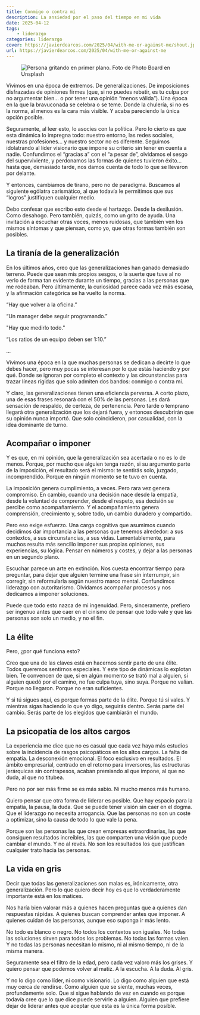 ```yaml
---
title: Conmigo o contra mí
description: La ansiedad por el paso del tiempo en mi vida
date: 2025-04-12
tags:
    - liderazgo
categories: liderazgo
cover: https://javierdearcos.com/2025/04/with-me-or-against-me/shout.jpg
url: https://javierdearcos.com/2025/04/with-me-or-against-me
---
```


<figure>
    <picture>
            <img src="/2025/04/with-me-or-against-me/shout.jpg" alt="Persona gritando en primer plano. Foto de Photo Board en Unsplash" />
    </picture>
</figure>


Vivimos en una época de extremos. De generalizaciones. De imposiciones disfrazadas de opiniones firmes (que, si no puedes rebatir, es tu culpa por no argumentar bien… o por tener una opinión “menos válida”). Una época en la que la bravuconada se celebra o se teme. Donde la chulería, si no es la norma, al menos es la cara más visible. Y acaba pareciendo la única opción posible.

Seguramente, al leer esto, lo asocies con la política. Pero lo cierto es que esta dinámica lo impregna todo: nuestro entorno, las redes sociales, nuestras profesiones... y nuestro sector no es diferente. Seguimos idolatrando al líder visionario que impone su criterio sin tener en cuenta a nadie. Confundimos el “gracias a” con el “a pesar de”, olvidamos el sesgo del superviviente, y perdonamos las formas de quienes tuvieron éxito… hasta que, demasiado tarde, nos damos cuenta de todo lo que se llevaron por delante.

Y entonces, cambiamos de tirano, pero no de paradigma. Buscamos al siguiente ególatra carismático, al que todavía le permitimos que sus “logros” justifiquen cualquier medio.

Debo confesar que escribo esto desde el hartazgo. Desde la desilusión. Como desahogo. Pero también, quizás, como un grito de ayuda. Una invitación a escuchar otras voces, menos ruidosas, que también ven los mismos síntomas y que piensan, como yo, que otras formas también son posibles.

<!-- more -->

## La tiranía de la generalización

En los últimos años, creo que las generalizaciones han ganado demasiado terreno. Puede que sean mis propios sesgos, o la suerte que tuve al no verlo de forma tan evidente durante un tiempo, gracias a las personas que me rodeaban. Pero últimamente, la curiosidad parece cada vez más escasa, y la afirmación categórica se ha vuelto la norma.

“Hay que volver a la oficina.”

“Un manager debe seguir programando.”

"Hay que medirlo todo."

“Los ratios de un equipo deben ser 1:10.”

...

Vivimos una época en la que muchas personas se dedican a decirte lo que debes hacer, pero muy pocas se interesan por lo que estás haciendo y por qué. Donde se ignoran por completo el contexto y las circunstancias para trazar líneas rígidas que solo admiten dos bandos: conmigo o contra mí.

Y claro, las generalizaciones tienen una eficiencia perversa. A corto plazo, una de esas frases resonará con el 50% de las personas. Les dará sensación de respaldo, de certeza, de pertenencia. Pero tarde o temprano llegará otra generalización que los dejará fuera, y entonces descubrirán que su opinión nunca importó. Que solo coincidieron, por casualidad, con la idea dominante de turno.

## Acompañar o imponer

Y es que, en mi opinión, que la generalización sea acertada o no es lo de menos. Porque, por mucho que alguien tenga razón, si su argumento parte de la imposición, el resultado será el mismo: te sentirás solo, juzgado, incomprendido. Porque en ningún momento se te tuvo en cuenta.

La imposición genera cumplimiento, a veces. Pero rara vez genera compromiso. En cambio, cuando una decisión nace desde la empatía, desde la voluntad de comprender, desde el respeto, esa decisión se percibe como acompañamiento. Y el acompañamiento genera comprensión, crecimiento y, sobre todo, un cambio duradero y compartido.

Pero eso exige esfuerzo. Una carga cognitiva que asumimos cuando decidimos dar importancia a las personas que tenemos alrededor: a sus contextos, a sus circunstancias, a sus vidas. Lamentablemente, para muchos resulta más sencillo imponer sus propias opiniones, sus experiencias, su lógica. Pensar en números y costes, y dejar a las personas en un segundo plano.

Escuchar parece un arte en extinción. Nos cuesta encontrar tiempo para preguntar, para dejar que alguien termine una frase sin interrumpir, sin corregir, sin reformularla según nuestro marco mental. Confundimos liderazgo con autoritarismo. Olvidamos acompañar procesos y nos dedicamos a imponer soluciones.

Puede que todo esto nazca de mi ingenuidad. Pero, sinceramente, prefiero ser ingenuo antes que caer en el cinismo de pensar que todo vale y que las personas son solo un medio, y no el fin.

## La élite

Pero, ¿por qué funciona esto?

Creo que una de las claves está en hacernos sentir parte de una élite. Todos queremos sentirnos especiales. Y este tipo de dinámicas lo explotan bien. Te convencen de que, si en algún momento se trató mal a alguien, si alguien quedó por el camino, no fue culpa tuya, sino suya. Porque no valían. Porque no llegaron. Porque no eran suficientes.

Y si tú sigues aquí, es porque formas parte de la élite. Porque tú sí vales. Y mientras sigas haciendo lo que yo digo, seguirás dentro. Serás parte del cambio. Serás parte de los elegidos que cambiarán el mundo.

## La psicopatía de los altos cargos

La experiencia me dice que no es casual que cada vez haya más estudios sobre la incidencia de rasgos psicopáticos en los altos cargos. La falta de empatía. La desconexión emocional. El foco exclusivo en resultados. El ámbito empresarial, centrado en el retorno para inversores, las estructuras jerárquicas sin contrapesos, acaban premiando al que impone, al que no duda, al que no titubea.

Pero no por ser más firme se es más sabio. Ni mucho menos más humano.

Quiero pensar que otra forma de liderar es posible. Que hay espacio para la empatía, la pausa, la duda. Que se puede tener visión sin caer en el dogma. Que el liderazgo no necesita arrogancia. Que las personas no son un coste a optimizar, sino la causa de todo lo que vale la pena.

Porque son las personas las que crean empresas extraordinarias, las que consiguen resultados increíbles, las que comparten una visión que puede cambiar el mundo. Y no al revés. No son los resultados los que justifican cualquier trato hacia las personas.

## La vida en gris

Decir que todas las generalizaciones son malas es, irónicamente, otra generalización. Pero lo que quiero decir hoy es que lo verdaderamente importante está en los matices.

Nos haría bien valorar más a quienes hacen preguntas que a quienes dan respuestas rápidas. A quienes buscan comprender antes que imponer. A quienes cuidan de las personas, aunque eso suponga ir más lento.

No todo es blanco o negro. No todos los contextos son iguales. No todas las soluciones sirven para todos los problemas. No todas las formas valen. Y no todas las personas necesitan lo mismo, ni al mismo tiempo, ni de la misma manera. 

Seguramente sea el filtro de la edad, pero cada vez valoro más los grises. Y quiero pensar que podemos volver al matiz. A la escucha. A la duda. Al gris.

Y no lo digo como líder, ni como visionario. Lo digo como alguien que está muy cerca de rendirse. Como alguien que se siente, muchas veces, profundamente solo. Que si sigue hablando de vez en cuando es porque todavía cree que lo que dice puede servirle a alguien. Alguien que prefiere dejar de liderar antes que aceptar que esta es la única forma posible.